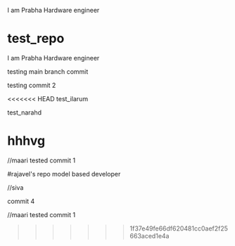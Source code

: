 
I am Prabha Hardware engineer

# test_repo
I am Prabha 
Hardware engineer


testing main branch commit

testing commit 2

<<<<<<< HEAD
test_ilarum

test_narahd

hhhvg
=======

//maari tested commit 1

#rajavel's repo
model based developer


//siva 

commit 4

//maari 
tested commit 1

>>>>>>> 1f37e49fe66df620481cc0aef2f25663aced1e4a

